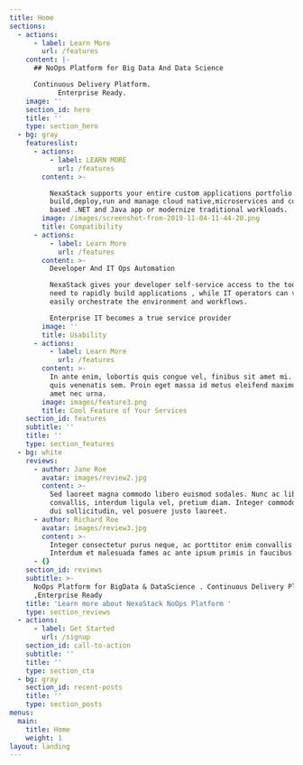 ```yaml
---
title: Home
sections:
  - actions:
      - label: Learn More
        url: /features
    content: |-
      ## NoOps Platform for Big Data And Data Science

      Continuous Delivery Platform.
            Enterprise Ready.
    image: ''
    section_id: hero
    title: ''
    type: section_hero
  - bg: gray
    featureslist:
      - actions:
          - label: LEARN MORE
            url: /features
        content: >-

          NexaStack supports your entire custom applications portfolio.Rapidly
          build,deploy,run and manage cloud native,microservices and container
          based .NET and Java app or modernize traditional workloads.
        image: /images/screenshot-from-2019-11-04-11-44-20.png
        title: Compatibility
      - actions:
          - label: Learn More
            url: /features
        content: >-
          Developer And IT Ops Automation

          NexaStack gives your developer self-service access to the tools they
          need to rapidly build applications , while IT operators can very
          easily orchestrate the environment and workflows.

          Enterprise IT becomes a true service provider
        image: ''
        title: Usability
      - actions:
          - label: Learn More
            url: /features
        content: >-
          In ante enim, lobortis quis congue vel, finibus sit amet mi. Aenean
          quis venenatis sem. Proin eget massa id metus eleifend maximus sit
          amet nec urna.
        image: images/feature3.png
        title: Cool Feature of Your Services
    section_id: features
    subtitle: ''
    title: ''
    type: section_features
  - bg: white
    reviews:
      - author: Jane Roe
        avatar: images/review2.jpg
        content: >-
          Sed laoreet magna commodo libero euismod sodales. Nunc ac libero
          convallis, interdum ligula vel, pretium diam. Integer commodo sem at
          dui sollicitudin, vel posuere justo laoreet.
      - author: Richard Roe
        avatar: images/review3.jpg
        content: >-
          Integer consectetur purus neque, ac porttitor enim convallis vitae.
          Interdum et malesuada fames ac ante ipsum primis in faucibus.
      - {}
    section_id: reviews
    subtitle: >-
      NoOps Platform for BigData & DataScience . Continuous Delivery Platform
      ,Enterprise Ready
    title: 'Learn more about NexaStack NoOps Platform '
    type: section_reviews
  - actions:
      - label: Get Started
        url: /signup
    section_id: call-to-action
    subtitle: ''
    title: ''
    type: section_cta
  - bg: gray
    section_id: recent-posts
    title: ''
    type: section_posts
menus:
  main:
    title: Home
    weight: 1
layout: landing
---
```


